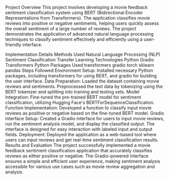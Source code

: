Project Overview
This project involves developing a movie feedback sentiment classification system using BERT (Bidirectional Encoder Representations from Transformers). The application classifies movie reviews into positive or negative sentiments, helping users quickly assess the overall sentiment of a large number of reviews. The project demonstrates the application of advanced natural language processing techniques to classify sentiment effectively and efficiently using a user-friendly interface.

Implementation Details
Methods Used
Natural Language Processing (NLP)
Sentiment Classification
Transfer Learning
Technologies
Python
Gradio
Transformers
Python Packages Used
transformers
gradio
torch
sklearn
pandas
Steps Followed
Environment Setup: Installed necessary Python packages, including transformers for using BERT, and gradio for building the user interface.
Data Preparation: Loaded the dataset containing movie reviews and sentiments. Preprocessed the text data by tokenizing using the BERT tokenizer and splitting into training and testing sets.
Model Integration: Fine-tuned the pre-trained BERT model for sentiment classification, utilizing Hugging Face's BERTForSequenceClassification.
Function Implementation: Developed a function to classify input movie reviews as positive or negative based on the fine-tuned BERT model.
Gradio Interface Setup: Created a Gradio interface for users to input movie reviews, run the sentiment analysis model, and display the classified output. The interface is designed for easy interaction with labeled input and output fields.
Deployment: Deployed the application as a web-based tool where users can input reviews and get real-time sentiment classification results.
Results and Evaluation
The project successfully implemented a movie feedback sentiment classification application that accurately classifies reviews as either positive or negative. The Gradio-powered interface ensures a simple and efficient user experience, making sentiment analysis accessible for various use cases such as movie review aggregation and analysis.
